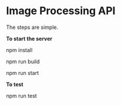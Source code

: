 # Image Processing API

The steps are simple.

**To start the server**

npm install

npm run build

npm run start

**To test**

npm run test
